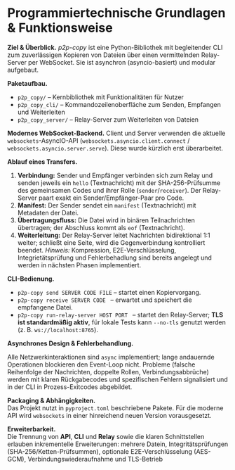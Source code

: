 # Programmiertechnische Grundlagen & Funktionsweise

**Ziel & Überblick.**
*p2p-copy* ist eine Python-Bibliothek mit begleitender CLI zum zuverlässigen Kopieren von Dateien über einen vermittelnden Relay-Server per WebSocket. Sie ist asynchron (asyncio-basiert) und modular aufgebaut.

**Paketaufbau.**

* `p2p_copy/` – Kernbibliothek mit Funktionalitäten für Nutzer
* `p2p_copy_cli/` – Kommandozeilenoberfläche zum Senden, Empfangen und Weiterleiten 
* `p2p_copy_server/` – Relay-Server zum Weiterleiten von Dateien

**Modernes WebSocket-Backend.**
Client und Server verwenden die aktuelle `websockets`-AsyncIO-API (`websockets.asyncio.client.connect` / `websockets.asyncio.server.serve`). Diese wurde kürzlich erst überarbeitet.

**Ablauf eines Transfers.**

1. **Verbindung:** Sender und Empfänger verbinden sich zum Relay und senden jeweils ein `hello` (Textnachricht) mit der SHA-256-Prüfsumme des gemeinsamen Codes und ihrer Rolle (`sender`/`receiver`). Der Relay-Server paart exakt ein Sender/Empfänger-Paar pro Code.
2. **Manifest:** Der Sender sendet ein `manifest` (Textnachricht) mit Metadaten der Datei.
3. **Übertragungsfluss:** Die Datei wird in binären Teilnachrichten übertragen; der Abschluss kommt als `eof` (Textnachricht).
4. **Weiterleitung:** Der Relay-Server leitet Nachrichten bidirektional 1:1 weiter; schließt eine Seite, wird die Gegenverbindung kontrolliert beendet.
   *Hinweis:* Kompression, E2E-Verschlüsselung, Integrietätsprüfung und Fehlerbehadlung sind bereits angelegt und werden in nächsten Phasen implementiert.

**CLI-Bedienung.**

* `p2p-copy send SERVER CODE FILE` – startet einen Kopiervorgang.
* `p2p-copy receive SERVER CODE ` – erwartet und speichert die empfangene Datei.
* `p2p-copy run-relay-server HOST PORT ` – startet den Relay-Server; **TLS ist standardmäßig aktiv**, für lokale Tests kann `--no-tls` genutzt werden (z. B. `ws://localhost:8765`).

**Asynchrones Design & Fehlerbehandlung.**  

Alle Netzwerkinteraktionen sind `async` implementiert; lange andauernde Operationen blockieren den Event-Loop nicht. Probleme (falsche Reihenfolge der Nachrichten, doppelte Rollen, Verbindungsabbrüche) werden mit klaren Rückgabecodes und spezifischen Fehlern signalisiert und in der CLI in Prozess-Exitcodes abgebildet.

**Packaging & Abhängigkeiten.**  
Das Projekt nutzt in `pyproject.toml` beschriebene Pakete. Für die moderne API wird `websockets` in einer hinreichend neuen Version vorausgesetzt.

**Erweiterbarkeit.**  
Die Trennung von **API**, **CLI** und **Relay** sowie die klaren Schnittstellen erlauben inkrementelle Erweiterungen: mehrere Datein, Integritätsprüfungen (SHA-256/Ketten-Prüfsummen), optionale E2E-Verschlüsselung (AES-GCM), Verbindungswiederaufnahme und TLS-Betrieb
